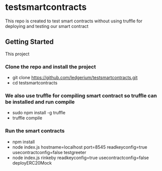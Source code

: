 # testsmartcontracts
This repo is created to test smart contracts without using truffle for deploying and testing our smart contract

## Getting Started
This project 

### Clone the repo and install the project
- git clone https://github.com/ledgerium/testsmartcontracts.git 
- cd testsmartcontracts

### We also use truffle for compiling smart contract so truffle can be installed and run compile
- sudo npm install -g truffle
- truffle compile

### Run the smart contracts
- npm install
- node index.js hostname=localhost port=8545 readkeyconfig=true usecontractconfig=false testgreeter
- node index.js rinkeby readkeyconfig=true usecontractconfig=false deployERC20Mock
